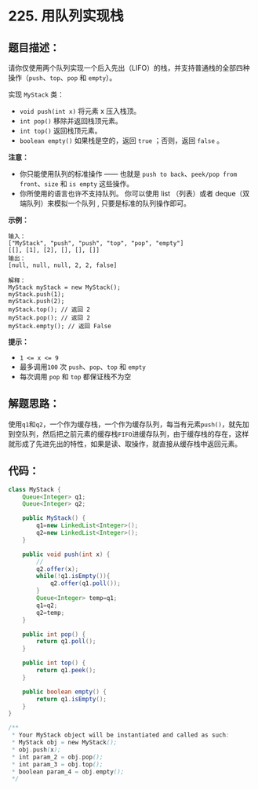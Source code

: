 # 225. 用队列实现栈

## 题目描述：

请你仅使用两个队列实现一个后入先出（LIFO）的栈，并支持普通栈的全部四种操作（`push`、`top`、`pop` 和 `empty`）。

实现 `MyStack` 类：

+ `void push(int x)` 将元素 x 压入栈顶。
+ `int pop()` 移除并返回栈顶元素。
+ `int top()` 返回栈顶元素。
+ `boolean empty()` 如果栈是空的，返回 `true` ；否则，返回 `false` 。

 

**注意：**

+ 你只能使用队列的标准操作 —— 也就是 `push to back`、`peek/pop from front`、`size` 和 `is empty` 这些操作。
+ 你所使用的语言也许不支持队列。 你可以使用 list （列表）或者 deque（双端队列）来模拟一个队列 , 只要是标准的队列操作即可。

 

**示例：**

```
输入：
["MyStack", "push", "push", "top", "pop", "empty"]
[[], [1], [2], [], [], []]
输出：
[null, null, null, 2, 2, false]

解释：
MyStack myStack = new MyStack();
myStack.push(1);
myStack.push(2);
myStack.top(); // 返回 2
myStack.pop(); // 返回 2
myStack.empty(); // 返回 False
```

 

**提示：**

+ `1 <= x <= 9`
+ 最多调用`100` 次 `push`、`pop`、`top` 和 `empty`
+ 每次调用 `pop` 和 `top` 都保证栈不为空

## 解题思路：

使用`q1`和`q2`，一个作为缓存栈，一个作为缓存队列，每当有元素`push()`，就先加到空队列，然后把之前元素的缓存栈`FIFO`进缓存队列，由于缓存栈的存在，这样就形成了先进先出的特性，如果是读、取操作，就直接从缓存栈中返回元素。

## 代码：

```java
class MyStack {
    Queue<Integer> q1;
    Queue<Integer> q2;

    public MyStack() {
        q1=new LinkedList<Integer>();
        q2=new LinkedList<Integer>();
    }

    public void push(int x) {
        //
        q2.offer(x);
        while(!q1.isEmpty()){
            q2.offer(q1.poll());
        }
        Queue<Integer> temp=q1;
        q1=q2;
        q2=temp;
    }

    public int pop() {
        return q1.poll();
    }

    public int top() {
        return q1.peek();
    }

    public boolean empty() {
        return q1.isEmpty();
    }
}

/**
 * Your MyStack object will be instantiated and called as such:
 * MyStack obj = new MyStack();
 * obj.push(x);
 * int param_2 = obj.pop();
 * int param_3 = obj.top();
 * boolean param_4 = obj.empty();
 */

```

